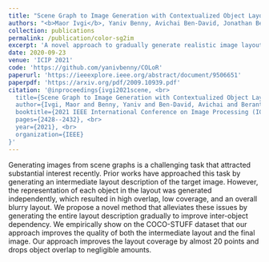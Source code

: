 ```yaml
---
title: "Scene Graph to Image Generation with Contextualized Object Layout Refinement"
authors: "<b>Maor Ivgi</b>, Yaniv Benny, Avichai Ben-David, Jonathan Berant, and Lior Wolf"
collection: publications
permalink: /publication/color-sg2im
excerpt: 'A novel approach to gradually generate realistic image layouts from scene-graphs by attending to all objects in the generated layout simultaneously.'
date: 2020-09-23
venue: 'ICIP 2021'
code: 'https://github.com/yanivbenny/COLoR'
paperurl: 'https://ieeexplore.ieee.org/abstract/document/9506651'
paperpdf: 'https://arxiv.org/pdf/2009.10939.pdf'
citation: '@inproceedings{ivgi2021scene, <br>
  title={Scene Graph to Image Generation with Contextualized Object Layout Refinement}, <br>
  author={Ivgi, Maor and Benny, Yaniv and Ben-David, Avichai and Berant, Jonathan and Wolf, Lior}, <br>
  booktitle={2021 IEEE International Conference on Image Processing (ICIP)}, <br>
  pages={2428--2432}, <br>
  year={2021}, <br>
  organization={IEEE}
}'
---
```

Generating images from scene graphs is a challenging task that attracted substantial interest recently. Prior works have approached this task by generating an intermediate layout description of the target image. However, the representation of each object in the layout was generated independently, which resulted in high overlap, low coverage, and an overall blurry layout. We propose a novel method that alleviates these issues by generating the entire layout description gradually to improve inter-object dependency. We empirically show on the COCO-STUFF dataset that our approach improves the quality of both the intermediate layout and the final image. Our approach improves the layout coverage by almost 20 points and drops object overlap to negligible amounts.
